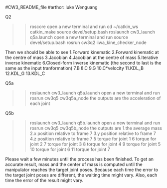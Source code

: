 #CW3_README_file 
#arthor: luke Wenguang

Q2
>> roscore
open a new terminal and run
>> cd ~/catkin_ws
>> catkin_make
>> source devel/setup.bash
>> roslaunch cw3_launch q5a.launch
open a new terminal and run 
>> source devel/setup.bash
>> rosrun cw3q2 iiwa_kine_checker_node

Then we should be able to see 
1.Forward kinematic
2.Forward kinematic at the centre of mass
3.Jacobian
4.Jacobian at the centre of mass
5.Iterative inverse kinematic
6.Closed-form inverse kinematic (the second to last is the same as the input tranformation)
7.B
8.C
9.G
10.C*velocity
11.KDL_B
12.KDL_G
13.KDL_C

Q5a
>> roslaunch cw3_launch q5a.launch
open a new terminal and run
>> rosrun cw3q5 cw3q5a_node
the outputs are the acceleration of each joint

Q5b
>> roslaunch cw3_launch q5b.launch
open a new terminal and run
>> rosrun cw3q5 cw3q5b_node
the outputs are
1.the average mass
2.x position relative to frame 7
3.y position relative to frame 7
4.z position relative to frame 7
5 torque for joint 1
6 torque for joint 2
7 torque for joint 3
8 torque for joint 4
9 torque for joint 5
10 torque for joint 6
11 torque for joint 7


Please wait a few minutes until the process has been finished. 
To get an accurate result, mass and the center of mass is computed until the manipulator reaches the target joint poses.
Because each time the error to the target joint poses are different, the waiting time might vary. 
Also, each time the error of the result might vary.
